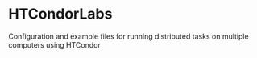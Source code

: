 # HTCondorLabs
Configuration and example files for running distributed tasks on multiple computers using HTCondor
